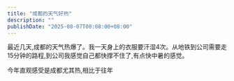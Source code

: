 ```yaml
---
title: "成都的天气好热"
description: ""
publishDate: "2025-08-07T00:08:00+08:00"
---
```


最近几天,成都的天气热爆了。我一天身上的衣服要汗湿4次。从地铁到公司需要走15分钟的路程,到公司我感觉自己都快撑不住了,有点快中暑的感觉。

今年直观感受是成都尤其热,相比于往年
